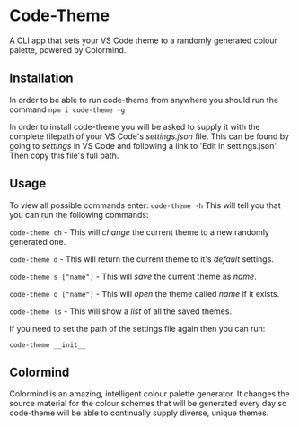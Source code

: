 # Code-Theme

A CLI app that sets your VS Code theme to a randomly generated colour palette, powered by Colormind.

## Installation
In order to be able to run code-theme from anywhere you should run the command
```npm i code-theme -g```

In order to install code-theme you will be asked to supply it with the complete filepath of your VS Code's *settings.json* file. This can be found by going to *settings* in VS Code and following a link to 'Edit in settings.json'. Then copy this file's full path.

## Usage

To view all possible commands enter:
```code-theme -h```
This will tell you that you can run the following commands:

```code-theme ch``` - This will *change* the current theme to a new randomly generated one.

```code-theme d```  - This will return the current theme to it's *default* settings.

```code-theme s ["name"]``` - This will *save* the current theme as *name*.

```code-theme o ["name"]``` - This will *open* the theme called *name* if it exists.

```code-theme ls``` - This will show a *list* of all the saved themes.

If you need to set the path of the settings file again then you can run:

```code-theme __init__``` 

## Colormind

Colormind is an amazing, intelligent colour palette generator. It changes the source material for the colour schemes that will be generated every day so code-theme will be able to continually supply diverse, unique themes.